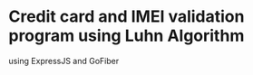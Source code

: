# Credit card and IMEI validation program using Luhn Algorithm

<p> using ExpressJS and GoFiber</p>
